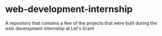 # web-development-internship
A repository that contains a few of the projects that were built during the web development internship at Let's Grant
